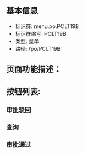 
## 基本信息

- 标识符: menu.po.PCLT19B
- 标识符缩写: PCLT19B
- 类型: 菜单
- 路径: /po/PCLT19B

## 页面功能描述：





## 按钮列表:


### 审批驳回



### 查询



### 审批通过


